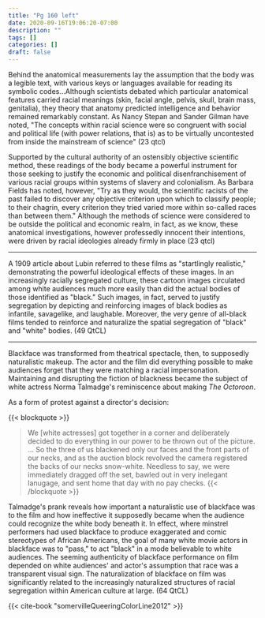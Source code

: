 ```yaml
---
title: "Pg 160 left"
date: 2020-09-16T19:06:20-07:00
description: ""
tags: []
categories: []
draft: false
---
```

Behind the anatomical measurements lay the assumption that the body was a legible text, with various keys or languages available for reading its symbolic codes...Although scientists debated which particular anatomical features carried racial meanings (skin, facial angle, pelvis, skull, brain mass, genitalia), they theory that anatomy predicted intelligence and behavior remained remarkably constant. As Nancy Stepan and Sander Gilman have noted, "The concepts within racial science were so congruent with social and political life (with power relations, that is) as to be virtually uncontested from inside the mainstream of science" (23 qtcl)

Supported by the cultural authority of an ostensibly objective scientific method, these readings of the body became a powerful instrument for those seeking to justify the economic and political disenfranchisement of various racial groups within systems of slavery and colonialism. As Barbara Fields has noted, however, "Try as they would, the scientific racists of the past failed to discover any objective criterion upon which to classify people; to their chagrin, every criterion they tried varied more within so-called races than between them." Although the methods of science were considered to be outside the political and economic realm, in fact, as we know, these anatomical investigations, however professedly innocent their intentions, were driven by racial ideologies already firmly in place (23 qtcl)

***

A 1909 article about Lubin referred to these films as "startlingly realistic," demonstrating the powerful ideological effects of these images. In an increasingly racially segregated culture, these cartoon images circulated among white audiences much more easily than did the actual bodies of those identified as "black." Such images, in fact, served to justify segregation by depicting and reinforcing images of black bodies as infantile, savagelike, and laughable. Moreover, the very genre of all-black films tended to reinforce and naturalize the spatial segregation of "black" and "white" bodies. (49 QtCL)

***

Blackface was transformed from theatrical spectacle, then, to supposedly naturalistic makeup. 
The actor and the film did everything possible to make audiences forget that they were matching a racial impersonation. 
Maintaining and disrupting the fiction of blackness became the subject of white actress Norma Talmadge's reminiscence about making *The Octoroon*. 

As a form of protest against a director's decision:

{{< blockquote >}}
> We [white actresses] got together in a corner and deliberately decided to do everything in our power to be thrown out of the picture. ... 
> So the three of us blackened only our faces and the front parts of our necks, and as the auction block revolved the camera registered the backs of our necks snow-white. 
> Needless to say, we were immediately dragged off the set, bawled out in very inelegant lanugage, and sent home that day with no pay checks.
{{< /blockquote >}}

Talmadge's prank reveals how important a naturalistic use of blackface was to the film and how ineffective it supposedly became when the audience could recognize the white body beneath it. 
In effect, where minstrel performers had used blackface to produce exaggerated and comic stereotypes of African Americans, the goal of many white movie actors in blackface was to "pass," to act "black" in a mode believable to white audiences. 
The seeming authenticity of blackface performance on film depended on white audiences' and actor's assumption that race was a transparent visual sign. 
The naturalization of blackface on film was significantly related to the increasingly naturalized structures of racial segregation within American culture at large. (64 QtCL)

{{< cite-book "somervilleQueeringColorLine2012" >}}

